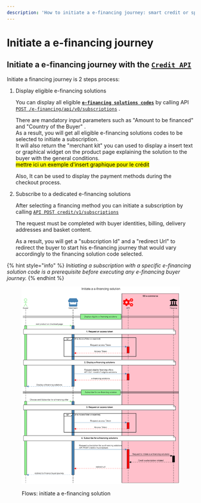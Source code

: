 ```yaml
---
description: 'How to initiate a e-financing journey: smart credit or split payment'
---
```


# Initiate a e-financing journey

## Initiate a e-financing journey with the [`Credit API`](../../api-reference/credit-api.md)&#x20;

Initiate a financing journey is 2 steps process:

1.  Display eligible e-financing solutions

    You can display all eligible [**`e-financing solutions codes`**](./#e-financing-solution-codes) by calling API [`POST /e-financing/api/v0/subscriptions`](../../api-reference/credit-api.md#subscriptions) .&#x20;

    There are mandatory input parameters such as "Amount to be financed" and "Country of the Buyer" . \
    As a result, you will get all eligible e-financing solutions codes to be selected to initiate a subscription.\
    It will also return the "merchant kit" you can used to display a insert text or graphical widget on the product page explaining the solution to the buyer with the general conditions.\
    <mark style="background-color:yellow;">mettre ici un exemple d'insert graphique pour le crédit</mark>

    Also, It can be used to display the  payment methods during the checkout process.
2.  Subscribe to a dedicated e-financing solutions

    After selecting a financing method you can initiate a subscription by calling [`API POST credit/v1/subscriptions`](../../api-reference/credit-api.md#credit-v1-subscriptions-1) &#x20;

    The request must be completed with buyer identities, billing, delivery addresses and basket content.&#x20;

    As a result, you will get a "subscription Id" and a "redirect Url" to redirect the buyer to start his e-financing journey that would vary accordingly to the financing solution code selected.

{% hint style="info" %}
_Initiating a subscription with a specific e-financing solution code is a prerequisite before executing any e-financing buyer journey._ &#x20;
{% endhint %}

<figure><img src="../../.gitbook/assets/github - initiate e-financing solution.png" alt=""><figcaption><p>Flows: initiate a e-financing solution</p></figcaption></figure>
